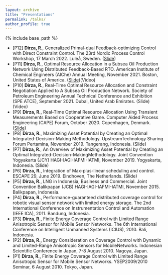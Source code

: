 ```yaml
---
layout: archive
title: "Presentations"
permalink: /talks/
author_profile: true
---
```


{% include base_path %}

* [P12] **Dirza, R.**, Generalized Primal-dual Feedback-optimizing Control with Direct Constraint Control. The 23rd Nordic Process Control Workshop, 17 March 2022. Luleå, Sweden. ([Slide](https://www.dropbox.com/s/mcppmrqysyiwadq/RDSS_2022NPCW_Slides.pdf?dl=0))
* [P11] **Dirza, R.**, Optimal Resource Allocation in a Subsea Oil Production Network Using Distributed Feedback-Based RTO. American Institute of Chemical Engineers (AIChe) Annual Meeting, November 2021. Boston, United States of America. ([Slide](https://www.dropbox.com/s/nyo89d07pvpp20k/RRSSDK_2021AIChE_Slides.pdf?dl=0))(Video)
* [P10] **Dirza, R.**, Real-Time Optimal Resource Allocation and Constraint Negotiation Applied to A Subsea Oil Production Network. Society of Petroleum Engineering Annual Technical Conference and Exhibition (SPE ATCE), September 2021. Dubai, United Arab Emirates. (Slide)(Video)
* [P9] **Dirza, R.**, Real-Time Optimal Resource Allocation Using Transient Measurements Based on Cooperative Game. Computer Aided Process Engineering (CAPE) Forum, October 2020. Copenhagen, Denmark. ([Slide](https://www.dropbox.com/s/3qjyve06x8xl1nd/2020_Dirza_Cooperative%20Distributed%20RTO_Presentation_CAPE%20Forum%202020.pdf?dl=0))
* [P8] **Dirza, R.**, Maximizing Asset Potential by Creating an Optimal Integrated-Decision-Making Methodology.  UpstreamTechnology Sharing Forum Pertamina, November 2019.  Tangerang, Indonesia. (Slide)
* [P7] **Dirza, R.**, An Overview of Maximizing Asset Potential by Creating an Optimal Integrated-Decision-MakingMethodology.  Joint Convention Yogyakarta (JCY) HAGI-IAGI-IAFMI-IATMI, November 2019.  Yogyakarta, Indonesia. (Slide)
* [P6] **Dirza, R.**, Integration of Max-plus-linear scheduling and control. ESCAPE 29, June 2019. Eindhoven, The Netherlands. (Slide)
* [P5] **Dirza, R.**, LNG in Indonesia, Business and Commercial. Joint Convention Balikpapan (JCB) HAGI-IAGI-IAFMI-IATMI, November 2015. Balikpapan, Indonesia.
* [P4] **Dirza, R.**, Performance-guaranteed distributed coverage control for robotic visual sensor network with limited energy storage. The 2nd International Conference on Instrumentation Control and Automation (IEEE ICA), 2011. Bandung, Indonesia.
* [P3] **Dirza, R.**, Finite Energy Coverage Control with Limited Range Anisotropic Sensor for Mobile Sensor Networks. The 6th International Conference on Intelligent Unmanned Systems (ICIUS), 2010. Bali, Indonesia.
* [P2] **Dirza, R.**, Energy Consideration on Coverage Control with Dynamic and Limited-Range Anisotropic Sensors for MobileNetworks.  Indonesian Scientific Conference in Japan, 7-8 August 2010.  Nagoya, Japan.
* [P1] **Dirza, R.**, Finite Energy Coverage Control with Limited Range Anisotropic Sensor for Mobile Sensor Networks.  YSEP2009/2010 Seminar, 6 August 2010.  Tokyo, Japan.

<!--{% if site.talkmap_link == true %}

<p style="text-decoration:underline;"><a href="/talkmap.html">See a map of all the places I've given a talk!</a></p>

{% endif %}

{% for post in site.talks reversed %}
  {% include archive-single-talk.html %}
{% endfor %}-->
